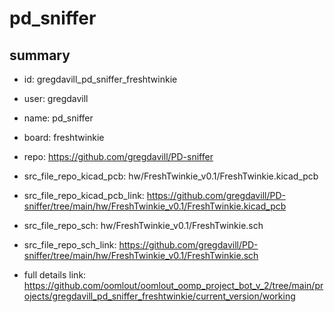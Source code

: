 # pd_sniffer
 
## summary 
* id: gregdavill_pd_sniffer_freshtwinkie
* user: gregdavill
* name: pd_sniffer
* board: freshtwinkie
* repo: https://github.com/gregdavill/PD-sniffer
* src_file_repo_kicad_pcb: hw/FreshTwinkie_v0.1/FreshTwinkie.kicad_pcb
* src_file_repo_kicad_pcb_link: https://github.com/gregdavill/PD-sniffer/tree/main/hw/FreshTwinkie_v0.1/FreshTwinkie.kicad_pcb


* src_file_repo_sch: hw/FreshTwinkie_v0.1/FreshTwinkie.sch
* src_file_repo_sch_link: https://github.com/gregdavill/PD-sniffer/tree/main/hw/FreshTwinkie_v0.1/FreshTwinkie.sch
* full details link: https://github.com/oomlout/oomlout_oomp_project_bot_v_2/tree/main/projects/gregdavill_pd_sniffer_freshtwinkie/current_version/working  








